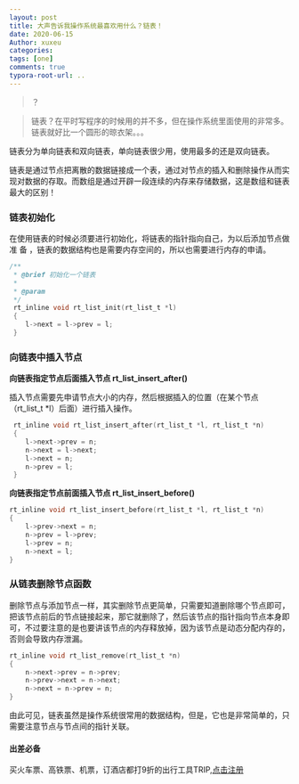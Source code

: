 ```yaml
---
layout: post
title: 大声告诉我操作系统最喜欢用什么？链表！
date: 2020-06-15
Author: xuxeu
categories: 
tags: [one]
comments: true
typora-root-url: ..
---
```


> ？

> 链表？在平时写程序的时候用的并不多，但在操作系统里面使用的非常多。链表就好比一个圆形的晾衣架。。。

链表分为单向链表和双向链表，单向链表很少用，使用最多的还是双向链表。

链表是通过节点把离散的数据链接成一个表，通过对节点的插入和删除操作从而实现对数据的存取。而数组是通过开辟一段连续的内存来存储数据，这是数组和链表最大的区别！

### 链表初始化

在使用链表的时候必须要进行初始化，将链表的指针指向自己，为以后添加节点做准
备 ，链表的数据结构也是需要内存空间的，所以也需要进行内存的申请。

```c
/**
 * @brief 初始化一个链表
 *
 * @param
 */
 rt_inline void rt_list_init(rt_list_t *l)
 {
 	l->next = l->prev = l;
 }
```

### 向链表中插入节点

**向链表指定节点后面插入节点 rt_list_insert_after()**

插入节点需要先申请节点大小的内存，然后根据插入的位置（在某个节点（rt_list_t *l）后面）进行插入操作。

```c
 rt_inline void rt_list_insert_after(rt_list_t *l, rt_list_t *n)
 {
 	l->next->prev = n;
 	n->next = l->next;
 	l->next = n;
 	n->prev = l;
 }
```

**向链表指定节点前面插入节点 rt_list_insert_before()**

```c
rt_inline void rt_list_insert_before(rt_list_t *l, rt_list_t *n)
{
	l->prev->next = n;
	n->prev = l->prev;
	l->prev = n;
	n->next = l;
}
```

### 从链表删除节点函数

删除节点与添加节点一样，其实删除节点更简单，只需要知道删除哪个节点即可，把该节点前后的节点链接起来，那它就删除了，然后该节点的指针指向节点本身即可，不过要注意的是也要讲该节点的内存释放掉，因为该节点是动态分配内存的，否则会导致内存泄漏。

```c
rt_inline void rt_list_remove(rt_list_t *n)
{
	n->next->prev = n->prev;
	n->prev->next = n->next;
	n->next = n->prev = n;
}
```

由此可见，链表虽然是操作系统很常用的数据结构，但是，它也是非常简单的，只需要注意节点与节点间的指针关联。

#### 出差必备

买火车票、高铁票、机票，订酒店都打9折的出行工具TRIP,[点击注册](https://h5.itrip.world/#/register/6tpd1Z)